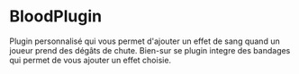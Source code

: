 # BloodPlugin
Plugin personnalisé qui vous permet d'ajouter un effet de sang quand un joueur prend des dégâts de chute.
Bien-sur se plugin integre des bandages qui permet de vous ajouter un effet choisie.
